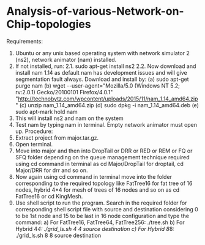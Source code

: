 # Analysis-of-various-Network-on-Chip-topologies

Requirements:
1. Ubuntu or any unix based operating system with network simulator 2 (ns2), network
animator (nam) installed.
2. If not installed, run:
2.1. sudo apt-get install ns2
2.2. Now download and install nam 1.14 as default nam has development issues and
will give segmentation fault always. Download and install by:
(a) sudo apt-get purge nam
(b) wget --user-agent="Mozilla/5.0 (Windows NT 5.2; rv:2.0.1)
Gecko/20100101 Firefox/4.0.1"
"http://technobytz.com/wpcontent/uploads/2015/11/nam_1.14_amd64.zip"
(c) unzip nam_1.14_amd64.zip
(d) sudo dpkg -i nam_1.14_amd64.deb
(e) sudo apt-mark hold nam
3. This will install ns2 and nam on the system
4. Test nam by typing nam in terminal. Empty network animator must open up.
Procedure:
1. Extract project from major.tar.gz.
2. Open terminal.
3. Move into major and then into DropTail or DRR or RED or REM or FQ or SFQ folder
depending on the queue management technique required using cd command in terminal as
cd Major/DropTail for droptail, cd Major/DRR for drr and so on.
4. Now again using cd command in terminal move into the folder corresponding to the
required topology like FatTree16 for fat tree of 16 nodes, hybrid 4*4 for mesh of trees of
16 nodes and so on as cd FatTree16 or cd KingMesh.
5. Use shell script to run the program. Search in the required folder for corresponding shell
script file with source and destination considering 0 to be 1st node and 15 to be last in 16
node configuration and type the command:
a) For FatTree16, FatTree64, FatTree256: ./tree.sh
b) For Hybrid 4*4: ./grid_ls.sh 4 4 source destination
c) For Hybrid 8*8: ./grid_ls.sh 8 8 source destination
